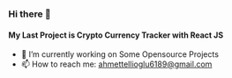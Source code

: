 ### Hi there 👋

#### My Last Project is Crypto Currency Tracker with React JS
[Crypto Currency Demo Home]: https://atelliogludev.github.io/react-crypto-currencies-tracker/
[Crypto Currency Demo Detail Page]: https://atelliogludev.github.io/react-crypto-currencies-tracker/detail/bitcoin

- 🔭 I’m currently working on Some Opensource Projects
- 📫 How to reach me: ahmettellioglu6189@gmail.com

<!--
**atelliogludev/atelliogludev** is a ✨ _special_ ✨ repository because its `README.md` (this file) appears on your GitHub profile.

Here are some ideas to get you started:

- 🔭 I’m currently working on ...
- 🌱 I’m currently learning ...
- 👯 I’m looking to collaborate on ...
- 🤔 I’m looking for help with ...
- 💬 Ask me about ...
- 📫 How to reach me: ...
- 😄 Pronouns: ...
- ⚡ Fun fact: ...
-->
